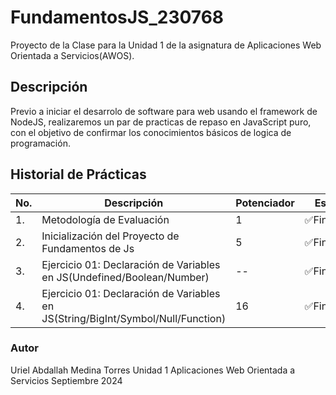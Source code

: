 # FundamentosJS_230768
Proyecto de la Clase para la Unidad 1 de la asignatura de Aplicaciones Web Orientada a Servicios(AWOS).


## Descripción
Previo a iniciar el desarrolo de software para web usando el framework de NodeJS, realizaremos un par de practicas de repaso en JavaScript puro, con el objetivo de confirmar los conocimientos básicos de logica de programación.

## Historial de Prácticas

|No.|Descripción|Potenciador| Estatus|
|--|--|--|--|
|1.|Metodología de Evaluación|1| ✅Finalizado|
|2.|Inicialización del Proyecto de Fundamentos de Js|5| ✅Finalizado|
|3.|Ejercicio 01: Declaración de Variables en JS(Undefined/Boolean/Number)|--|✅Finalizada|
|4.|Ejercicio 01: Declaración de Variables en JS(String/BigInt/Symbol/Null/Function)|16| ✅Finalizada|

### Autor
Uriel Abdallah Medina Torres
Unidad 1
Aplicaciones Web Orientada a Servicios
Septiembre 2024